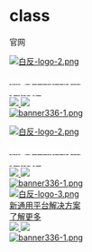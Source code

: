 # class
官网
<div class="g_sycen1hf g_sycen1hf12 fl clearfix wow">
    <a href="/Cn/Index/pageView/catid/10/id/8.html" target="_blank"></a>
    <div class="g_sycen1hf1 fl">
        <p>
            <a href="/Cn/Index/pageView/catid/58.html" target="_blank" textvalue="只支持选中一个链接时生效"><img src="/Public/Uploads/ueditor/upload/image/20191029/1572317177990978.png" title="1572317177990978.png" alt="白反-logo-2.png"/></a>
        </p>
        <div class="g_sycen1wz" style="white-space: normal;">
            <a href="http://25.test2.yongsy.net/Cn/Index/pageView/catid/58.html" target="_blank"><span style="color: rgb(255, 255, 255);">新通用平台解决方案</span></a>
        </div>
        <div class="g_cenbtnbox" style="white-space: normal;">
            <div class="g_cenbtn clearfix">
                <div class="g_cenbtn1 fl">
                    <a href="http://25.test2.yongsy.net/Cn/Index/pageView/catid/58.html" target="_blank"><span style="color: rgb(255, 255, 255);">了解更多</span></a>
                </div>
                <div class="g_cenbtn2 fl">
                    <a href="http://25.test2.yongsy.net/Cn/Index/pageView/catid/58.html" target="_blank" textvalue="只支持选中一个链接时生效"><img class="g_cenbtn21" src="http://25.test2.yongsy.net/Public/Cn/images/sycen2jt1.png"/>&nbsp;<img class="g_cenbtn22" src="http://25.test2.yongsy.net/Public/Cn/images/sycen2jt2.png"/></a>
                </div>
            </div>
        </div>
        <div class="g_sycen1wz">
            <a href="http://25.test2.yongsy.net/Cn/Index/pageView/catid/9/id/4.html" target="_blank" style="white-space: normal;"></a><a href="/Cn/Index/pageView/catid/58.html" target="_blank"><img src="/Public/Uploads/ueditor/upload/image/20191028/1572253479104795.png" title="1572253479104795.png" alt="banner336-1.png"/></a>
        </div>
    </div><a href="/Cn/Index/pageView/catid/10/id/8.html" target="_blank"></a>
</div>

<div class="g_sycen1hf g_sycen1hf12 fl clearfix wow">
    <a href="/Cn/Index/pageView/catid/10/id/8.html" target="_blank"></a>
    <div class="g_sycen1hf1 fl">
        <p>
            <a href="/Cn/Index/pageView/catid/58.html" target="_blank" textvalue="只支持选中一个链接时生效"><img src="/Public/Uploads/ueditor/upload/image/20191029/1572317177990978.png" title="1572317177990978.png" alt="白反-logo-2.png"/></a>
        </p>
        <div class="g_sycen1wz">
            <a href="http://25.test2.yongsy.net/Cn/Index/pageView/catid/58.html" target="_blank"><span style="color: rgb(255, 255, 255);">新通用平台解决方案</span></a>
        </div>
        <div class="g_cenbtnbox">
            <div class="g_cenbtn clearfix">
                <div class="g_cenbtn1 fl">
                    <a href="http://25.test2.yongsy.net/Cn/Index/pageView/catid/58.html" target="_blank"><span style="color: rgb(255, 255, 255);">了解更多</span></a>
                </div>
                <div class="g_cenbtn2 fl">
                    <a href="http://25.test2.yongsy.net/Cn/Index/pageView/catid/58.html" target="_blank" textvalue="只支持选中一个链接时生效"><img class="g_cenbtn21" src="http://25.test2.yongsy.net/Public/Cn/images/sycen2jt1.png"/>&nbsp;<img class="g_cenbtn22" src="http://25.test2.yongsy.net/Public/Cn/images/sycen2jt2.png"/></a>
                </div>
            </div>
        </div>
        <div class="g_sycen1wz">
            <a href="http://25.test2.yongsy.net/Cn/Index/pageView/catid/9/id/4.html" target="_blank" style="white-space: normal;"></a><a href="/Cn/Index/pageView/catid/58.html" target="_blank"><img src="/Public/Uploads/ueditor/upload/image/20191028/1572253479104795.png" title="1572253479104795.png" alt="banner336-1.png"/></a>
        </div>
    </div><a href="/Cn/Index/pageView/catid/10/id/8.html" target="_blank"></a>
</div>

<div class="g_sycen1hf g_sycen1hf11 fl clearfix wow">
    <a href="/Cn/Index/pageView/catid/9/id/4.html" target="_blank"><div class="g_sycen1hf1 fl">
        <div class="g_sycen1icon"></div>
    </div>
    <div class="g_sycen1hf1 fl">
        <div class="g_sycen1icon">
            <img src="/Public/Uploads/ueditor/upload/image/20191029/1572336371690057.png" title="1572336371690057.png" alt="白反-logo-3.png"/>
        </div>
        <div class="g_sycen1wz">
            新通用平台解决方案
        </div>
        <div class="g_cenbtnbox">
            <div class="g_cenbtn clearfix">
                <div class="g_cenbtn1 fl">
                    了解更多
                </div>
                <div class="g_cenbtn2 fl">
                    <img class="g_cenbtn21" src="/Public/Cn/images/sycen2jt1.png"/> <img class="g_cenbtn22" src="/Public/Cn/images/sycen2jt2.png"/>
                </div>
            </div>
        </div>
    </div><img src="/Public/Uploads/ueditor/upload/image/20191029/1572336426139780.png" title="1572336426139780.png" alt="banner336-1.png"/></a>
</div>
